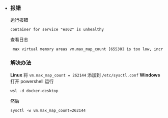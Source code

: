 - ### 报错
  运行报错
  ```log
  container for service "es02" is unhealthy
  ```
  查看日志 
  ```
   max virtual memory areas vm.max_map_count [65530] is too low, increase to at least [262144]
  ```
  ### 解决办法
  **Linux**
  将 `vm.max_map_count = 262144` 添加到 `/etc/sysctl.conf`
  **Windows**
  打开 powershell 运行
  ```
  wsl -d docker-desktop
  ```
  然后
  ```
  sysctl -w vm.max_map_count=262144
  ```